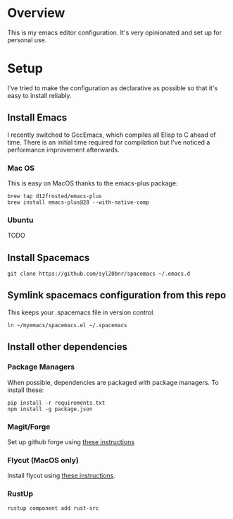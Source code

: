 # Overview

This is my emacs editor configuration. It's very opinionated and set up for personal use.

# Setup

I've tried to make the configuration as declarative as possible so that it's easy to install reliably.

## Install Emacs

I recently switched to GccEmacs, which compiles all Elisp to C ahead of time. There is an initial time required for compilation but I've noticed a performance improvement afterwards.

### Mac OS

This is easy on MacOS thanks to the emacs-plus package:

```
brew tap d12frosted/emacs-plus
brew install emacs-plus@28 --with-native-comp
```

### Ubuntu

TODO

## Install Spacemacs

```
git clone https://github.com/syl20bnr/spacemacs ~/.emacs.d
```

## Symlink spacemacs configuration from this repo

This keeps your .spacemacs file in version control.

```
ln ~/myemacs/spacemacs.el ~/.spacemacs
```

## Install other dependencies

### Package Managers

When possible, dependencies are packaged with package managers. To install these:

```
pip install -r requirements.txt
npm install -g package.json
```

### Magit/Forge

Set up github forge using [these instructions](https://magit.vc/manual/ghub/Getting-Started.html#Getting-Started)

### Flycut (MacOS only)

Install flycut using [these instructions](https://apps.apple.com/us/app/flycut-clipboard-manager/id442160987?mt=12).

### RustUp

```
rustup component add rust-src
```

